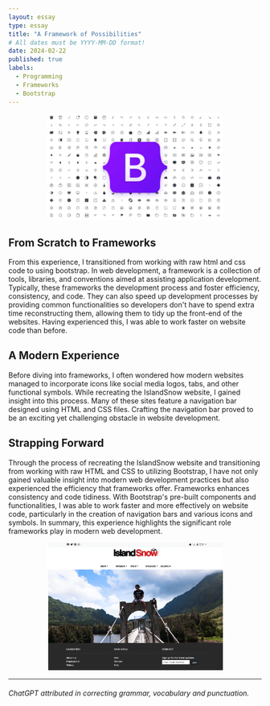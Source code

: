 ```yaml
---
layout: essay
type: essay
title: "A Framework of Possibilities"
# All dates must be YYYY-MM-DD format!
date: 2024-02-22
published: true
labels:
  - Programming
  - Frameworks
  - Bootstrap
---
```

<p align="center">
<img width="350px" class="img-fluid" src="../img/bootstrap.png">
</p>

## From Scratch to Frameworks
From this experience, I transitioned from working with raw html and css code to using bootstrap. In web development, a framework is a collection of tools, libraries, and conventions aimed at assisting application development. Typically, these frameworks the development process and foster efficiency, consistency, and code. They can also speed up development processes by providing common functionalities so developers don't have to spend extra time reconstructing them, allowing them to tidy up the front-end of the websites. Having experienced this, I was able to work faster on website code than before. 


## A Modern Experience
Before diving into frameworks, I often wondered how modern websites managed to incorporate icons like social media logos, tabs, and other functional symbols. While recreating the IslandSnow website, I gained insight into this process. Many of these sites feature a navigation bar designed using HTML and CSS files. Crafting the navigation bar proved to be an exciting yet challenging obstacle in website development.

## Strapping Forward
Through the process of recreating the IslandSnow website and transitioning from working with raw HTML and CSS to utilizing Bootstrap, I have not only gained valuable insight into modern web development practices but also experienced the efficiency that frameworks offer. Frameworks enhances consistency and code tidiness. With Bootstrap's pre-built components and functionalities, I was able to work faster and more effectively on website code, particularly in the creation of navigation bars and various icons and symbols. In summary, this experience highlights the significant role frameworks play in modern web development.

<p align="center">
<img width="350px" class="img-fluid" src="../img/islandSnow.png">
</p>


<hr>

###### ChatGPT attributed in correcting grammar, vocabulary and punctuation.
